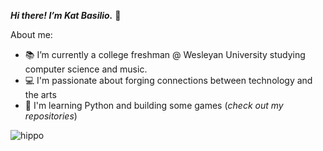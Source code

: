 ***Hi there! I’m Kat Basilio.*** 👋

About me: 
- 📚 I’m currently a college freshman @ Wesleyan University studying computer science and music.
- 💻 I'm passionate about forging connections between technology and the arts 
- 🌱 I'm learning Python and building some games (*check out my repositories*) 

![hippo](https://media.giphy.com/media/v1.Y2lkPTc5MGI3NjExYjB3a3c1dnhwenZiZnNzY29pcjRpN3htOWFvOXdzbzI3N25rZTlvNyZlcD12MV9pbnRlcm5hbF9naWZfYnlfaWQmY3Q9cw/zrtgcvGAHuo2U3hnHz/source.gif)


